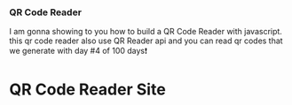 
### QR Code Reader
I am gonna showing to you how to build a QR Code Reader with javascript. this qr code reader also use QR Reader api and you can read qr codes that we generate with day #4 of 100 days❗️


# QR Code Reader Site
